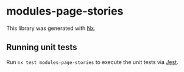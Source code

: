 # modules-page-stories

This library was generated with [Nx](https://nx.dev).

## Running unit tests

Run `nx test modules-page-stories` to execute the unit tests via [Jest](https://jestjs.io).
